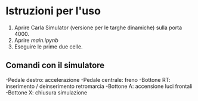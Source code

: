 # Istruzioni per l'uso

1. Aprire Carla Simulator (versione per le targhe dinamiche) sulla porta 4000.
2. Aprire *main.ipynb*
3. Eseguire le prime due celle.

## Comandi con il simulatore
-Pedale destro: accelerazione
-Pedale centrale: freno
-Bottone RT: inserimento / deinserimento retromarcia
-Bottone A: accensione luci frontali
-Bottone X: chiusura simulazione